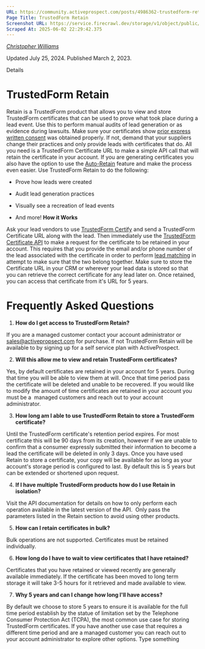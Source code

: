 ```yaml
---
URL: https://community.activeprospect.com/posts/4986362-trustedform-retain
Page Title: TrustedForm Retain
Screenshot URL: https://service.firecrawl.dev/storage/v1/object/public/media/screenshot-d49eb535-bb79-4105-be87-021efa179749.png
Scraped At: 2025-06-02 22:29:42.375
---
```



[_Christopher Williams_](https://community.activeprospect.com/memberships/7846678-christopher-williams)

Updated July 25, 2024. Published March 2, 2023.

Details

# TrustedForm Retain

Retain is a TrustedForm product that allows you to view and store TrustedForm certificates that can be used to prove what took place during a lead event. Use this to perform manual audits of lead generation or as evidence during lawsuits. Make sure your certificates show [prior express written consent](https://activeprospect.com/blog/tcpa-consent/) was obtained properly. If not, demand that your suppliers change their practices and only provide leads with certificates that do. All you need is a TrustedForm Certificate URL to make a simple API call that will retain the certificate in your account. If you are generating certificates you also have the option to use the [Auto-Retain](https://community.activeprospect.com/posts/4812756-trustedform-auto-retain-for-first-party-lead-certification) feature and make the process even easier. Use TrustedForm Retain to do the following:

- Prove how leads were created

- Audit lead generation practices

- Visually see a recreation of lead events

- And more!
**How it Works**

Ask your lead vendors to use [TrustedForm Certify](https://activeprospect.com/trustedform/certify/) and send a TrustedForm Certificate URL along with the lead. Then immediately use the [TrustedForm Certificate API](https://developers.activeprospect.com/docs/trustedform/api/v4.0/tag/Certificate-URL/) to make a request for the certificate to be retained in your account. This requires that you provide the email and/or phone number of the lead associated with the certificate in order to perform [lead matching](https://community.activeprospect.com/posts/4766190-trustedform-lead-matching) in attempt to make sure that the two belong together. Make sure to store the Certificate URL in your CRM or wherever your lead data is stored so that you can retrieve the correct certificate for any lead later on. Once retained, you can access that certificate from it's URL for 5 years.

# Frequently Asked Questions

1. **How do I get access to TrustedForm Retain?**

If you are a managed customer contact your account administrator or sales@activepropsect.com for purchase. If not TrustedForm Retain will be available to by signing up for a self service plan with ActiveProspect.

2. **Will this allow me to view and retain TrustedForm certificates?**

Yes, by default certificates are retained in your account for 5 years. During that time you will be able to view them at will. Once that time period pass the certificate will be deleted and unable to be recovered. If you would like to modify the amount of time certificates are retained in your account you must be a  managed customers and reach out to your account administrator.

3. **How long am I able to use TrustedForm Retain to store a TrustedForm certificate?**

Until the TrustedForm certificate's retention period expires. For most certificate this will be 90 days from its creation, however if we are unable to confirm that a consumer expressly submitted their information to become a lead the certificate will be deleted in only 3 days. Once you have used Retain to store a certificate, your copy will be available for as long as your account's storage period is configured to last. By default this is 5 years but can be extended or shortened upon request.

4. **If I have multiple TrustedForm products how do I use Retain in isolation?**

Visit the API documentation for details on how to only perform each operation available in the latest version of the API.  Only pass the parameters listed in the Retain section to avoid using other products.

5. **How can I retain certificates in bulk?**

Bulk operations are not supported. Certificates must be retained individually.

6. **How long do I have to wait to view certificates that I have retained?**

Certificates that you have retained or viewed recently are generally available immediately. If the certificate has been moved to long term storage it will take 3-5 hours for it retrieved and made available to view.

7. **Why 5 years and can I change how long I'll have access?**

By default we choose to store 5 years to ensure it is available for the full time period establish by the statue of limitation set by the Telephone Consumer Protection Act (TCPA), the most common use case for storing TrustedForm certificates. If you have another use case that requires a different time period and are a managed customer you can reach out to your account administrator to explore other options.
Type something
